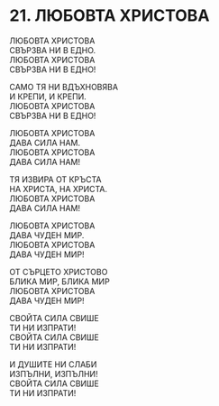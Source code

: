 # 21. ЛЮБОВТА ХРИСТОВА  
  
ЛЮБОВТА ХРИСТОВА  
СВЪРЗВА НИ В ЕДНО.  
ЛЮБОВТА ХРИСТОВА  
СВЪРЗВА НИ В ЕДНО!  
  
 САМО ТЯ НИ ВДЪХНОВЯВА  
 И КРЕПИ, И КРЕПИ.  
 ЛЮБОВТА ХРИСТОВА  
 СВЪРЗВА НИ В ЕДНО!  
  
ЛЮБОВТА ХРИСТОВА  
ДАВА СИЛА НАМ.  
ЛЮБОВТА ХРИСТОВА  
ДАВА СИЛА НАМ!  
  
 ТЯ ИЗВИРА ОТ КРЪСТА  
 НА ХРИСТА, НА ХРИСТА.  
 ЛЮБОВТА ХРИСТОВА  
 ДАВА СИЛА НАМ!  
  
ЛЮБОВТА ХРИСТОВА  
ДАВА ЧУДЕН МИР.  
ЛЮБОВТА ХРИСТОВА  
ДАВА ЧУДЕН МИР!  
  
 ОТ СЪРЦЕТО ХРИСТОВО  
БЛИКА МИР, БЛИКА МИР  
ЛЮБОВТА ХРИСТОВА  
ДАВА ЧУДЕН МИР!  
  
СВОЙТА СИЛА СВИШЕ  
ТИ НИ ИЗПРАТИ!  
СВОЙТА СИЛА СВИШЕ  
ТИ НИ ИЗПРАТИ!  
  
И ДУШИТЕ НИ СЛАБИ  
ИЗПЪЛНИ, ИЗПЪЛНИ!  
СВОЙТА СИЛА СВИШЕ  
ТИ НИ ИЗПРАТИ!  
  